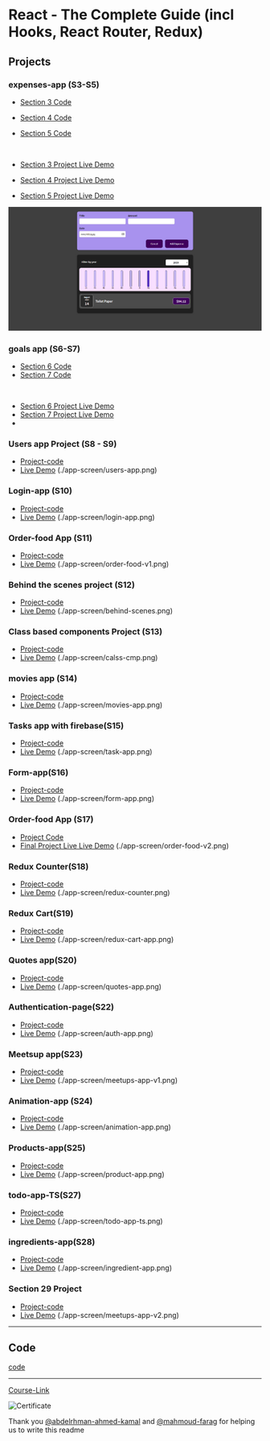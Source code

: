 # React - The Complete Guide (incl Hooks, React Router, Redux)

## Projects

### expenses-app (S3-S5)

- [Section 3 Code](./Projects/Expenses-app/S03-project)
- [Section 4 Code](./Projects/Expenses-app/S04-project/)
- [Section 5 Code](./Projects/Expenses-app/S05-project/)

  <br/>

- [Section 3 Project Live Demo](https://expenses-app-v1.netlify.app/)
- [Section 4 Project Live Demo](https://expenses-app-v2.netlify.app/)
- [Section 5 Project Live Demo](https://expenses-app-v3.netlify.app/)

<div align="left">
  <img src="./app-screen/expenses-app.png"
</div>

<!-- ![Screenshot](./app-screen/expenses-app.png) -->

### goals app (S6-S7)

- [Section 6 Code](./Projects/goals-app/S06-project/)
- [Section 7 Code](./Projects/goals-app/S07-project/)

<br/>

- [Section 6 Project Live Demo](https://goals-app-v1.netlify.app)
- [Section 7 Project Live Demo](https://goals-app-v2.netlify.app)
- [](./app-screen/goals-app.png)

### Users app Project (S8 - S9)

- [Project-code](./Projects/section-8-9-project)
- [Live Demo](https://users-app5.netlify.app/)
  (./app-screen/users-app.png)

### Login-app (S10)

- [Project-code](./Projects/Login-app-s10/)
- [Live Demo](https://login-app-5.netlify.app/)
  (./app-screen/login-app.png)

### Order-food App (S11)

- [Project-code](./Projects/order-food-app/S11-project/)
- [Live Demo](https://order-app-v1.netlify.app/)
  (./app-screen/order-food-v1.png)

### Behind the scenes project (S12)

- [Project-code](./Projects/S12-project)
- [Live Demo](https://behind-the-scenes.netlify.app/)
  (./app-screen/behind-scenes.png)

### Class based components Project (S13)

- [Project-code](./Projects/S13-project)
- [Live Demo](https://class-component.netlify.app/)
  (./app-screen/calss-cmp.png)

### movies app (S14)

- [Project-code](./Projects/movies-app)
- [Live Demo](https://movies-app-5.netlify.app/)
  (./app-screen/movies-app.png)

### Tasks app with firebase(S15)

- [Project-code](./Projects/task-app-firbase/)
- [Live Demo](https://task-app-5.netlify.app/)
  (./app-screen/task-app.png)

### Form-app(S16)

- [Project-code](./Projects/form-app)
- [Live Demo](https://form-app-5.netlify.app/)
  (./app-screen/form-app.png)

### Order-food App (S17)

- [Project Code](./Projects/order-food-app/S17-project/)
- [Final Project Live Live Demo](https://order-app-v2.netlify.app/)
  (./app-screen/order-food-v2.png)

### Redux Counter(S18)

- [Project-code](./Projects/redux-counter)
- [Live Demo](https://redux-counter-5.netlify.app/)
  (./app-screen/redux-counter.png)

### Redux Cart(S19)

- [Project-code](./Projects/redux-cart)
- [Live Demo](https://redux-cart-5.netlify.app/)
  (./app-screen/redux-cart-app.png)

### Quotes app(S20)

- [Project-code](./Projects/quotes-app)
- [Live Demo](https://quotes-app-5.netlify.app/quotes)
  (./app-screen/quotes-app.png)

### Authentication-page(S22)

- [Project-code](./Projects/Authentication-page)
- [Live Demo](https://authentication-page-5.netlify.app/)
  (./app-screen/auth-app.png)

### Meetsup app(S23)

- [Project-code](./Projects/meetsup-app)
- [Live Demo](https://nextjs-c793fgd1l-youssef548.vercel.app/)
  (./app-screen/meetups-app-v1.png)

### Animation-app (S24)

- [Project-code](./Projects/animation-app)
- [Live Demo](https://animation-app-5.netlify.app/)
  (./app-screen/animation-app.png)

### Products-app(S25)

- [Project-code](./Projects/Products-app)
- [Live Demo](https://products-app-5.netlify.app/)
  (./app-screen/product-app.png)

### todo-app-TS(S27)

- [Project-code](./Projects/todo-app-TS)
- [Live Demo](https://todo-ts-app-5.netlify.app/)
  (./app-screen/todo-app-ts.png)

### ingredients-app(S28)

- [Project-code](./Projects/ingredients-app/)
- [Live Demo](https://ingredient-app-5.netlify.app/)
  (./app-screen/ingredient-app.png)

### Section 29 Project

- [Project-code](./Projects/Section-29/)
- [Live Demo](https://meetups-v2.netlify.app/)
  (./app-screen/meetups-app-v2.png)

---

## Code

[code](Code)

---

[Course-Link](https://www.udemy.com/course/react-the-complete-guide-incl-redux/)<br>

![Certificate](https://udemy-certificate.s3.amazonaws.com/image/UC-b623415c-a811-404a-be01-fffb614f1bf9.jpg?v=1660585350000)
<br>

Thank you [@abdelrhman-ahmed-kamal](https://github.com/Abdelrhman-ahmed-kamal) and [@mahmoud-farag](https://github.com/mahmoud-farag) for helping us to write this readme
